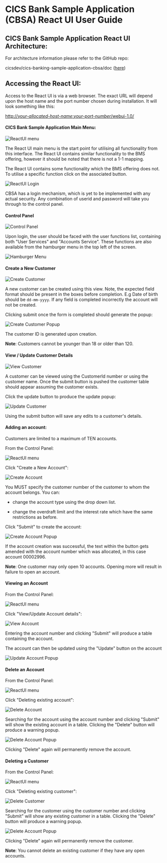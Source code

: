# CICS Bank Sample Application (CBSA) React UI User Guide 


## CICS Bank Sample Application React UI Architecture:

For architecture information please refer to the GitHub repo: 

cicsdev/cics-banking-sample-application-cbsa/doc ([here](../../../../doc/CBSA_Architecture_guide.md))

## Accessing the React UI:

Access to the React UI is via a web browser. The exact URL will depend
upon the host name and the port number chosen during installation. It
will look something like this:

[http://*your-allocated-host-name*:*your-port-number*/webui-1.0/](http://your-allocated-host-name:your-port-number/webui-1.0/)

#### CICS Bank Sample Application Main Menu:

![ReactUI menu](./images/ReactUIUserGuide/001-Carbon-React-Welcome-Screen.png)

The React UI main menu is the start point for utilising all
functionality from this interface. The React UI contains similar
functionality to the BMS offering, however it should be noted that there
is not a 1-1 mapping. 

The React UI contains some functionality which
the BMS offering does not. To utilise a specific function click on the
associated button.

![ReactUI Login](./images/ReactUIUserGuide/002-Carbon-React-User-Userid-And-Password.png)

CBSA has a login mechanism, which is yet to be implemented with any actual security. Any combination of userid and password will take you through to the control panel.


#### Control Panel

![Control Panel](./images/ReactUIUserGuide/101-Carbon-React-Control-Panel.png)

Upon login, the user should be faced with the user functions list, containing both "User Services" and "Accounts Service". These functions are also available from the hamburger menu in the top left of the screen. 

![Hamburger Menu](./images/ReactUIUserGuide/Carbon-React-Hamburger-Icon.png)

#### Create a New Customer

![Create Customer](./images/ReactUIUserGuide/201-Carbon-React-Create-Customer.png)

A new customer can be created using this view. Note, the expected field format should be present in the boxes before completion. E.g Date of birth should be `dd-mm-yyyy`. If any field is completed incorrectly the account will not be created.

Clicking submit once the form is completed should generate the popup:

![Create Customer Popup](./images/ReactUIUserGuide/202-Carbon-React-Create-Customer-Popup.png)

The customer ID is generated upon creation. 

**Note**: Customers cannot be younger than 18 or older than 120.

#### View / Update Customer Details

![View Customer](./images/ReactUIUserGuide/203-Carbon-React-View-Customer.png)

A customer can be viewed using the CustomerId number or using the customer name. Once the submit button is pushed the customer table should appear assuming the customer exists.

Click the update button to produce the update popup:

![Update Customer](./images/ReactUIUserGuide/204-Carbon-React-Update-Customer-Popup.png)

Using the submit button will save any edits to a customer's details.

#### Adding an account:

Customers are limited to a maximum of TEN accounts.

From the Control Panel:

![ReactUI menu](./images/ReactUIUserGuide/101-Carbon-React-Control-Panel.png)

Click "Create a New Account":

![Create Account](./images/ReactUIUserGuide/301-Carbon-React-Create-Account.png)

You MUST specify the customer number of the customer to whom the account
belongs. You can:

-   change the account type using the drop down list.

-   change the overdraft limit and the interest rate which have the same
    restrictions as before.

Click "Submit" to create the account:

![Create Account Popup](./images/ReactUIUserGuide/302-Carbon-React-Create-Account-Popup.png)

If the account creation was successful, the text within the button gets
amended with the account number which was allocated, in this case
account 00002996.

**Note**: One customer may only open 10 accounts. Opening more will result in failure to open an account.


#### Viewing an Account

From the Control Panel:

![ReactUI menu](./images/ReactUIUserGuide/101-Carbon-React-Control-Panel.png)


Click "View/Update Account details":

![View Account](./images/ReactUIUserGuide/303-Carbon-React-View-Accounts.png)

Entering the account number and clicking "Submit" will produce a table containing the account.

The account can then be updated using the "Update" button on the account

![Update Account Popup](./images/ReactUIUserGuide/304-Carbon-React-Update-Accounts-Popup.png)

#### Delete an Account

From the Control Panel:

![ReactUI menu](./images/ReactUIUserGuide/101-Carbon-React-Control-Panel.png)


Click "Deleting existing account":

![Delete Account](./images/ReactUIUserGuide/401-Carbon-React-Delete-Account.png)

Searching for the account using the account number and clicking "Submit" will show the existing account in a table. Clicking the "Delete" button will produce a warning popup.

![Delete Account Popup](./images/ReactUIUserGuide/402-Carbon-React-Delete-Account-Warning-Popup.png)

Clicking "Delete" again will permanently remove the account.

#### Deleting a Customer

From the Control Panel:

![ReactUI menu](./images/ReactUIUserGuide/101-Carbon-React-Control-Panel.png)


Click "Deleting existing customer":

![Delete Customer](./images/ReactUIUserGuide/501-Carbon-React-Delete-Customer.png)

Searching for the customer using the customer number and clicking "Submit" will show any existing customer in a table. Clicking the "Delete" button will produce a warning popup.

![Delete Account Popup](./images/ReactUIUserGuide/502-Carbon-React-Delete-Customer-Warning-Popup.png)

Clicking "Delete" again will permanently remove the customer.

**Note**: You cannot delete an existing customer if they have any open accounts.
